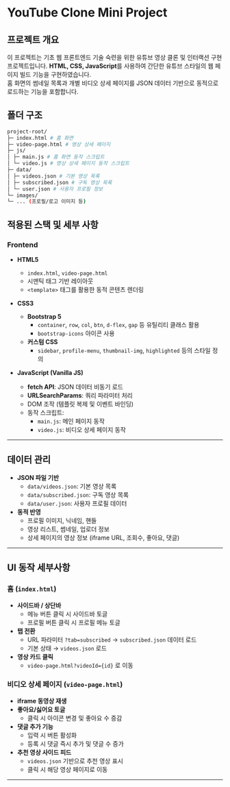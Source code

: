 # YouTube Clone Mini Project
## 프로젝트 개요
이 프로젝트는 기초 웹 프론트엔드 기술 숙련을 위한 유튜브 영상 클론 및 인터랙션 구현 프로젝트입니다. 
**HTML, CSS, JavaScript**를 사용하여 간단한 유튜브 스타일의 웹 페이지 빌드 기능을 구현하였습니다.  
홈 화면의 썸네일 목록과 개별 비디오 상세 페이지를 JSON 데이터 기반으로 동적으로 로드하는 기능을 포함합니다.

## 폴더 구조
``` bash
project-root/  
├─ index.html # 홈 화면  
├─ video-page.html # 영상 상세 페이지  
├─ js/  
│ ├─ main.js # 홈 화면 동작 스크립트  
│ └─ video.js # 영상 상세 페이지 동작 스크립트  
├─ data/  
│ ├─ videos.json # 기본 영상 목록  
│ ├─ subscribed.json # 구독 영상 목록  
│ └─ user.json # 사용자 프로필 정보  
└─ images/  
└─ ... (프로필/로고 이미지 등)
```


## 적용된 스택 및 세부 사항

### Frontend
- **HTML5**
  - `index.html`, `video-page.html`
  - 시맨틱 태그 기반 레이아웃
  - `<template>` 태그를 활용한 동적 콘텐츠 렌더링

- **CSS3**
  - **Bootstrap 5**
    - `container`, `row`, `col`, `btn`, `d-flex`, `gap` 등 유틸리티 클래스 활용
    - `bootstrap-icons` 아이콘 사용
  - **커스텀 CSS**
    - `sidebar`, `profile-menu`, `thumbnail-img`, `highlighted` 등의 스타일 정의

- **JavaScript (Vanilla JS)**
  - **fetch API**: JSON 데이터 비동기 로드
  - **URLSearchParams**: 쿼리 파라미터 처리
  - DOM 조작 (템플릿 복제 및 이벤트 바인딩)
  - 동작 스크립트:
    - `main.js`: 메인 페이지 동작
    - `video.js`: 비디오 상세 페이지 동작

---

## 데이터 관리
- **JSON 파일 기반**
  - `data/videos.json`: 기본 영상 목록
  - `data/subscribed.json`: 구독 영상 목록
  - `data/user.json`: 사용자 프로필 데이터
- **동적 반영**
  - 프로필 이미지, 닉네임, 핸들
  - 영상 리스트, 썸네일, 업로더 정보
  - 상세 페이지의 영상 정보 (iframe URL, 조회수, 좋아요, 댓글)

---

## UI 동작 세부사항

### 홈 (`index.html`)
- **사이드바 / 상단바**
  - 메뉴 버튼 클릭 시 사이드바 토글
  - 프로필 버튼 클릭 시 프로필 메뉴 토글
- **탭 전환**
  - URL 파라미터 `?tab=subscribed` → `subscribed.json` 데이터 로드
  - 기본 상태 → `videos.json` 로드
- **영상 카드 클릭**
  - `video-page.html?videoId={id}` 로 이동

### 비디오 상세 페이지 (`video-page.html`)
- **iframe 동영상 재생**
- **좋아요/싫어요 토글**
  - 클릭 시 아이콘 변경 및 좋아요 수 증감
- **댓글 추가 기능**
  - 입력 시 버튼 활성화
  - 등록 시 댓글 즉시 추가 및 댓글 수 증가 
- **추천 영상 사이드 피드**
  - `videos.json` 기반으로 추천 영상 표시
  - 클릭 시 해당 영상 페이지로 이동

---


